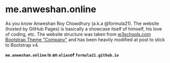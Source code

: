 # me.anweshan.online

As you know Anweshan Roy Chowdhury (a.k.a @formula21). The website (hosted by GitHub Pages) is basically a showcase itself of himself, his love of coding, etc. The website structure was taken from [w3schools.com Bootstrap Theme "Company"](https://www.w3schools.com/bootstrap/bootstrap_theme_company.asp) and has been heavily modified at post to stick to Bootstrap v4.

**`me.anweshan.online` is an `alias`of `formula21.github.io`**
